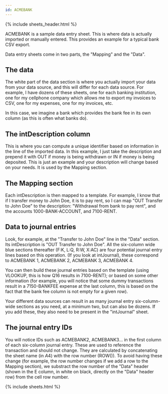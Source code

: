```yaml
---
id: ACMEBANK
---
```


{% include sheets_header.html %}

ACMEBANK is a sample data entry sheet. This is where data is actually imported or manually entered. This provides an example for a typical bank CSV export.

Data entry sheets come in two parts, the "Mapping" and the "Data".

The data
-----

The white part of the data section is where you actually import your data from your data source, and this will differ for each data source. For example, I have dozens of these sheets, one for each banking institution, one for my cellphone company which allows me to export my invoices to CSV, one for my expenses, one for my invoices, etc.

In this case, we imagine a bank which provides the bank fee in its own column (as this is often what banks do).

The intDescription column
-----

This is where you can compute a unique identifier based on information in the line of the imported data. In this example, I just take the description and prepend it with OUT if money is being withdrawn or IN if money is being deposited. This is just an example and your description will change based on your needs. It is used by the Mapping section.

The Mapping section
-----

Each intDescription is then mapped to a template. For example, I know that if I transfer money to John Doe, it is to pay rent, so I can map "OUT Transfer to John Doe" to the description: "Withdrawal from bank to pay rent", and the accounts 1000-BANK-ACCOUNT, and 7100-RENT.

Data to journal entries
-----

Look, for example, at the "Transfer to John Doe" line in the "Data" section. Its intDescription is "OUT Transfer to John Doe". All the six-column wide blue sections thereafter (F:K, L:Q, R:W, X:AC) are four potential journal entry lines based on this operation. (If you look at intJournal), these correspond to ACMEBANK 1, ACMEBANK 2, ACMEBANK 3, ACMEBANK 4.

You can then build these journal entries based on the template (using VLOOKUP, this is how Q16 results in 7100-RENT); or based on some other information (for example, you will notice that some dummy transactions result in a 7150-BANKFEE expense at the last column, this is based on the fact that the bank fee column is not empty for a given row).

Your different data sources can result in as many journal entry six-column-wide sections as you need, at a minimum two, but can also be dozens. If you add these, they also need to be present in the "intJournal" sheet.

The journal entry IDs
-----

You will notice IDs such as ACMEBANK2, ACMEBANK3... in the first column of each six-column journal entry. These are used to reference the transaction and should not change. They are calculated by concatenating the sheet name (in $A$4) with the row number (ROW()). To avoid having these change (for example, the row number changes if we add a row to the Mapping section), we substract the row number of the "Data" header (shown in the E column, in white on black, directly on the "Data" header row) from the cell row number.

{% include sheets.html %}

